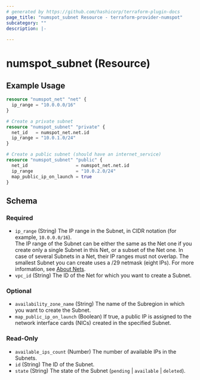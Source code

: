 ```yaml
---
# generated by https://github.com/hashicorp/terraform-plugin-docs
page_title: "numspot_subnet Resource - terraform-provider-numspot"
subcategory: ""
description: |-
  
---
```


# numspot_subnet (Resource)



## Example Usage

```terraform
resource "numspot_net" "net" {
  ip_range = "10.0.0.0/16"
}

# Create a private subnet
resource "numspot_subnet" "private" {
  net_id   = numspot_net.net.id
  ip_range = "10.0.1.0/24"
}

# Create a public subnet (should have an internet_service)
resource "numspot_subnet" "public" {
  net_id                  = numspot_net.net.id
  ip_range                = "10.0.2.0/24"
  map_public_ip_on_launch = true
}
```

<!-- schema generated by tfplugindocs -->
## Schema

### Required

- `ip_range` (String) The IP range in the Subnet, in CIDR notation (for example, `10.0.0.0/16`).<br />
The IP range of the Subnet can be either the same as the Net one if you create only a single Subnet in this Net, or a subset of the Net one. In case of several Subnets in a Net, their IP ranges must not overlap. The smallest Subnet you can create uses a /29 netmask (eight IPs). For more information, see [About Nets](https://docs.outscale.com/en/userguide/About-Nets.html).
- `vpc_id` (String) The ID of the Net for which you want to create a Subnet.

### Optional

- `availability_zone_name` (String) The name of the Subregion in which you want to create the Subnet.
- `map_public_ip_on_launch` (Boolean) If true, a public IP is assigned to the network interface cards (NICs) created in the specified Subnet.

### Read-Only

- `available_ips_count` (Number) The number of available IPs in the Subnets.
- `id` (String) The ID of the Subnet.
- `state` (String) The state of the Subnet (`pending` \| `available` \| `deleted`).
